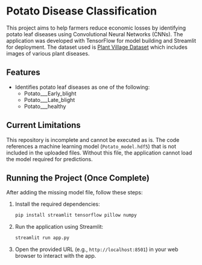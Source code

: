 # Potato Disease Classification

This project aims to help farmers reduce economic losses by identifying potato leaf diseases using Convolutional Neural Networks (CNNs). The application was developed with TensorFlow for model building and Streamlit for deployment. The dataset used is [Plant Village Dataset](https://www.kaggle.com/datasets/arjuntejaswi/plant-village) which includes images of various plant diseases.

## Features
- Identifies potato leaf diseases as one of the following:
  - Potato___Early_blight
  - Potato___Late_blight
  - Potato___healthy

## Current Limitations
This repository is incomplete and cannot be executed as is. The code references a machine learning model (`Potato_model.hdf5`) that is not included in the uploaded files. Without this file, the application cannot load the model required for predictions.

## Running the Project (Once Complete)
After adding the missing model file, follow these steps:

1. Install the required dependencies:
   ```bash
   pip install streamlit tensorflow pillow numpy
   ```
2. Run the application using Streamlit:
   ```bash
   streamlit run app.py
   ```
3. Open the provided URL (e.g., `http://localhost:8501`) in your web browser to interact with the app.
